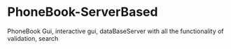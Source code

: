 # PhoneBook-ServerBased
PhoneBook Gui, interactive gui, dataBaseServer with all the functionality of validation, search
